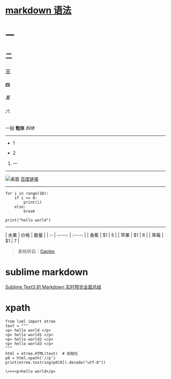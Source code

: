 # [markdown 语法](#)

# 一
## 二
### 三
#### 四
##### 五
###### 六
一般
**粗体**
*斜体*
***
* 1
- 2
1. 一
***
![桌面](http://upload-images.jianshu.io/upload_images/15296591-7ceb1a67726153c9.png?imageMogr2/auto-orient/strip%7CimageView2/2/w/1240)
[百度链接](https://www.baidu.com)
***
```
for i in range(10):
    if i <= 8:
        print(i)
    else:
        break
```
    print("hello world")
***
| 水果        | 价格    |  数量  |
    |  :-   | -----:   | :----: |
    | 香蕉      | $1      |   5    |
    | 苹果        | $1      |   6    |
    | 草莓        | $1      |   7    |
>表格转自：[Gaolex](https://www.jianshu.com/u/9bd3ba22210c)

# sublime markdown
[Sublime Text3 的 Markdown 实时预览全面总结](https://blog.csdn.net/qq_20011607/article/details/81370236)

# xpath
```
from lxml import etree
text = """
<p> hello world </p>
<p> hello world1 </p>
<p> hello world2 </p>
<p> hello world3 </p>
"""
html = etree.HTML(text)  # 初始化
p0 = html.xpath('//p')
print(etree.tostring(p0[0]).decode("utf-8"))

\>>><p>hello world</p>

```
